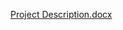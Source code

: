 [Project Description.docx](https://github.com/user-attachments/files/16043805/Project.Description.docx)
